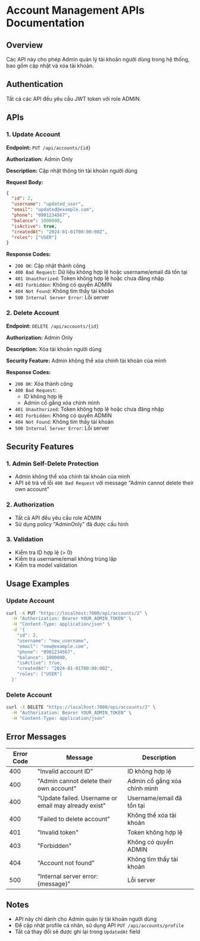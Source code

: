 # Account Management APIs Documentation

## Overview
Các API này cho phép Admin quản lý tài khoản người dùng trong hệ thống, bao gồm cập nhật và xóa tài khoản.

## Authentication
Tất cả các API đều yêu cầu JWT token với role ADMIN.

## APIs

### 1. Update Account
**Endpoint:** `PUT /api/accounts/{id}`

**Authorization:** Admin Only

**Description:** Cập nhật thông tin tài khoản người dùng

**Request Body:**
```json
{
  "id": 2,
  "username": "updated_user",
  "email": "updated@example.com", 
  "phone": "0901234567",
  "balance": 1000000,
  "isActive": true,
  "createdAt": "2024-01-01T00:00:00Z",
  "roles": ["USER"]
}
```

**Response Codes:**
- `200 OK`: Cập nhật thành công
- `400 Bad Request`: Dữ liệu không hợp lệ hoặc username/email đã tồn tại
- `401 Unauthorized`: Token không hợp lệ hoặc chưa đăng nhập
- `403 Forbidden`: Không có quyền ADMIN
- `404 Not Found`: Không tìm thấy tài khoản
- `500 Internal Server Error`: Lỗi server

### 2. Delete Account
**Endpoint:** `DELETE /api/accounts/{id}`

**Authorization:** Admin Only

**Description:** Xóa tài khoản người dùng

**Security Feature:** Admin không thể xóa chính tài khoản của mình

**Response Codes:**
- `200 OK`: Xóa thành công
- `400 Bad Request`: 
  - ID không hợp lệ
  - Admin cố gắng xóa chính mình
- `401 Unauthorized`: Token không hợp lệ hoặc chưa đăng nhập
- `403 Forbidden`: Không có quyền ADMIN
- `404 Not Found`: Không tìm thấy tài khoản
- `500 Internal Server Error`: Lỗi server

## Security Features

### 1. Admin Self-Delete Protection
- Admin không thể xóa chính tài khoản của mình
- API sẽ trả về lỗi `400 Bad Request` với message "Admin cannot delete their own account"

### 2. Authorization
- Tất cả API đều yêu cầu role ADMIN
- Sử dụng policy "AdminOnly" đã được cấu hình

### 3. Validation
- Kiểm tra ID hợp lệ (> 0)
- Kiểm tra username/email không trùng lặp
- Kiểm tra model validation

## Usage Examples

### Update Account
```bash
curl -X PUT "https://localhost:7000/api/accounts/2" \
  -H "Authorization: Bearer YOUR_ADMIN_TOKEN" \
  -H "Content-Type: application/json" \
  -d '{
    "id": 2,
    "username": "new_username",
    "email": "new@example.com",
    "phone": "0901234567",
    "balance": 1000000,
    "isActive": true,
    "createdAt": "2024-01-01T00:00:00Z",
    "roles": ["USER"]
  }'
```

### Delete Account
```bash
curl -X DELETE "https://localhost:7000/api/accounts/2" \
  -H "Authorization: Bearer YOUR_ADMIN_TOKEN" \
  -H "Content-Type: application/json"
```

## Error Messages

| Error Code | Message | Description |
|------------|---------|-------------|
| 400 | "Invalid account ID" | ID không hợp lệ |
| 400 | "Admin cannot delete their own account" | Admin cố gắng xóa chính mình |
| 400 | "Update failed. Username or email may already exist" | Username/email đã tồn tại |
| 400 | "Failed to delete account" | Không thể xóa tài khoản |
| 401 | "Invalid token" | Token không hợp lệ |
| 403 | "Forbidden" | Không có quyền ADMIN |
| 404 | "Account not found" | Không tìm thấy tài khoản |
| 500 | "Internal server error: {message}" | Lỗi server |

## Notes
- API này chỉ dành cho Admin quản lý tài khoản người dùng
- Để cập nhật profile cá nhân, sử dụng API `PUT /api/accounts/profile`
- Tất cả thay đổi sẽ được ghi lại trong `UpdatedAt` field
